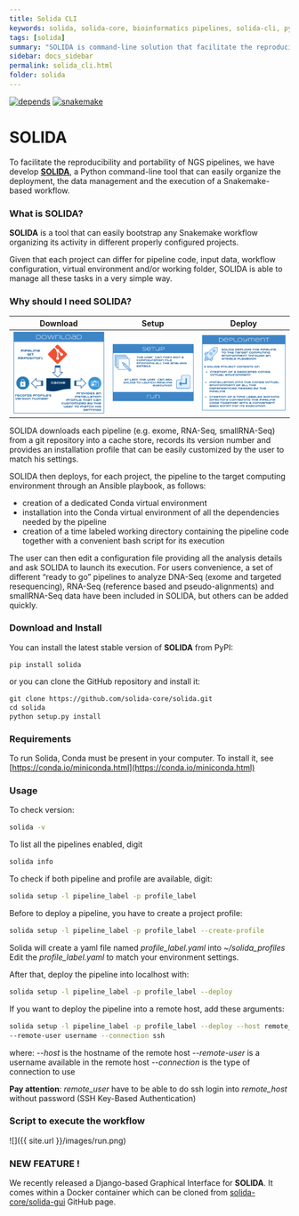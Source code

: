 ```yaml
---
title: Solida CLI
keywords: solida, solida-core, bioinformatics pipelines, solida-cli, python command-line tools
tags: [solida]
summary: "SOLIDA is command-line solution that facilitate the reproducibility and portability of NGS pipelines. It can easily organize the deployment, the data management and the execution of a Snakemake based workflow."
sidebar: docs_sidebar
permalink: solida_cli.html
folder: solida
---
```


[![depends](https://img.shields.io/badge/depends%20from-bioconda-brightgreen.svg)](http://bioconda.github.io/)
[![snakemake](https://img.shields.io/badge/snakemake-5.3-brightgreen.svg)](https://snakemake.readthedocs.io/en/stable/)

# SOLIDA

To facilitate the reproducibility and portability of NGS pipelines, we have develop **[SOLIDA](https://github.com/solida-core/solida.git)**,  a Python command-line tool that can easily organize the deployment, the data management and the execution of a Snakemake-based workflow.


### What is SOLIDA?

**SOLIDA** is a tool that can easily bootstrap any Snakemake workflow organizing its activity in different properly configured projects.

Given that each project can differ for pipeline code, input data, workflow configuration, virtual environment and/or working folder, SOLIDA is able to manage all these tasks in a very simple way.


### Why should I need SOLIDA?


| Download | Setup | Deploy |
| :------: | :---: | :-----: |
| <img src="images/downl.png" style="width:300px;" /> |   <img src="images/setup.png" style="width:300px;" /> | <img src="images/depl.png" style="width:300px;" />  |





SOLIDA downloads each pipeline (e.g. exome, RNA-Seq, smallRNA-Seq) from a git repository into a cache store, records its version number and provides an installation profile that can be easily customized by the user to match his settings.


SOLIDA then deploys, for each project, the pipeline to the target computing environment through an Ansible playbook, as follows:
* creation of a dedicated Conda virtual environment
* installation into the Conda virtual environment of all the dependencies needed by the pipeline
* creation of a time labeled working directory containing the pipeline code together with a convenient bash script for its execution

The user  can then edit a configuration file providing all the analysis details and ask SOLIDA to launch its execution.
For users convenience, a set of different “ready to go” pipelines to analyze DNA-Seq (exome and targeted resequencing), RNA-Seq (reference based and pseudo-alignments) and smallRNA-Seq data have been included in SOLIDA, but others can be added quickly.

### Download and Install
You can install the latest stable version of **SOLIDA** from PyPI:
```
pip install solida
```
or you can clone the GitHub repository and install it:
```
git clone https://github.com/solida-core/solida.git
cd solida
python setup.py install
```

### Requirements

To run Solida, Conda must be present in your computer.
To install it, see [https://conda.io/miniconda.html](https://conda.io/miniconda.html)

### Usage

To check version:
```bash
solida -v
```

To list all the pipelines enabled, digit
```bash
solida info
```

To check if both pipeline and profile are available, digit:
```bash
solida setup -l pipeline_label -p profile_label
```

Before to deploy a pipeline, you have to create a project profile:
```bash
solida setup -l pipeline_label -p profile_label --create-profile
```
Solida will create a yaml file named _profile_label.yaml_ into _~/solida_profiles_
Edit the _profile_label.yaml_ to match your environment settings.

After that, deploy the pipeline into localhost with:
```bash
solida setup -l pipeline_label -p profile_label --deploy
```
If you want to deploy the pipeline into a remote host, add these
arguments:
```bash
solida setup -l pipeline_label -p profile_label --deploy --host remote_host
--remote-user username --connection ssh
```
where:
_--host_ is the hostname of the remote host
_--remote-user_ is a username available in the remote host
_--connection_ is the type of connection to use

**Pay attention**: _remote_user_ have to be able to do ssh login into _remote_host_
without password (SSH Key-Based Authentication)

### Script to execute the workflow

![]({{ site.url }}/images/run.png)

### **NEW FEATURE !**
We recently released a Django-based Graphical Interface for **SOLIDA**.
It comes within a Docker container which can be cloned from [solida-core/solida-gui](https://github.com/solida-core/solida-gui.git) GitHub page.
